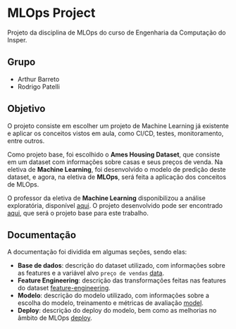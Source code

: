 # MLOps Project

Projeto da disciplina de MLOps do curso de Engenharia da Computação do Insper.

## Grupo

- Arthur Barreto
- Rodrigo Patelli

## Objetivo

O projeto consiste em escolher um projeto de Machine Learning já existente e aplicar os conceitos vistos em aula, como CI/CD, testes, monitoramento, entre outros.

Como projeto base, foi escolhido o **Ames Housing Dataset**, que consiste em um dataset com informações sobre casas e seus preços de venda. Na eletiva de **Machine Learning**, foi desenvolvido o modelo de predição deste dataset, e agora, na eletiva de **MLOps**, será feita a aplicação dos conceitos de MLOps.

O professor da eletiva de **Machine Learning** disponibilizou a análise exploratória, disponível [aqui](https://github.com/FabioAyresInsper/ames). O projeto desenvolvido pode ser encontrado [aqui](https://github.com/AntonioAEMartins/projeto1-ml-ames.git), que será o projeto base para este trabalho.

## Documentação

A documentação foi dividida em algumas seções, sendo elas:

- **Base de dados**: descrição do dataset utilizado, com informações sobre as features e a variável alvo `preço de vendas` [data](data.md).
- **Feature Engineering**: descrição das transformações feitas nas features do dataset [feature-engineering](engineering.md).
- **Modelo**: descrição do modelo utilizado, com informações sobre a escolha do modelo, treinamento e métricas de avaliação [model](model.md).
- **Deploy**: descrição do deploy do modelo, bem como as melhorias no âmbito de MLOps [deploy](deploy.md).
